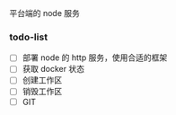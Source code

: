 平台端的 node 服务

### todo-list
* [ ] 部署 node 的 http 服务，使用合适的框架
* [ ] 获取 docker 状态
* [ ] 创建工作区
* [ ] 销毁工作区
* [ ] GIT
